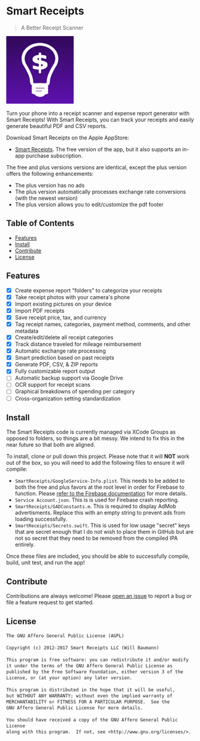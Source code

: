 # Smart Receipts

> A Better Receipt Scanner

![SmartReceipts](SmartReceipts/Images.xcassets/AppIcon.appiconset/iPhone@3x.png)

Turn your phone into a receipt scanner and expense report generator with Smart Receipts! With Smart Receipts, you can track your receipts and easily generate beautiful PDF and CSV reports.
 
Download Smart Receipts on the Apple AppStore:
 
 - [Smart Receipts](https://itunes.apple.com/us/app/smart-receipts/id905698613?ls=1&mt=8). The free version of the app, but it also supports an in-app purchase subscription.

The free and plus versions versions are identical, except the plus version offers the following enhancements:

- The plus version has no ads
- The plus version automatically processes exchange rate conversions (with the newest version)
- The plus version allows you to edit/customize the pdf footer 
    
## Table of Contents

- [Features](#features)
- [Install](#install)
- [Contribute](#contribute)
- [License](#license)

## Features
- [X] Create expense report "folders" to categorize your receipts
- [X] Take receipt photos with your camera's phone
- [X] Import existing pictures on your device
- [X] Import PDF receipts 
- [X] Save receipt price, tax, and currency
- [X] Tag receipt names, categories, payment method, comments, and other metadata
- [X] Create/edit/delete all receipt categories
- [X] Track distance traveled for mileage reimbursement
- [X] Automatic exchange rate processing
- [X] Smart prediction based on past receipts
- [X] Generate PDF, CSV, & ZIP reports
- [X] Fully customizable report output
- [ ] Automatic backup support via Google Drive
- [ ] OCR support for receipt scans
- [ ] Graphical breakdowns of spending per category
- [ ] Cross-organization setting standardization

## Install 

The Smart Receipts code is currently managed via XCode Groups as opposed to folders, so things are a bit messy. We intend to fix this in the near future so that both are aligned.

To install, clone or pull down this project. Please note that it will **NOT** work out of the box, so you will need to add the following files to ensure it will compile:

* `SmartReceipts/GoogleService-Info.plist`. This needs to be added to both the free and plus favors at the root level in order for Firebase to function. Please [refer to the Firebase documentation](https://firebase.google.com/) for more details.
* `Service Account.json`. This is is used for Firebase crash reporting.
* `SmartReceipts/GADConstants.m`. This is required to display AdMob advertisments. Replace this with an empty string to prevent ads from loading successfully.
* `SmartReceipts/Secrets.swift`. This is used for low usage "secret" keys that are secret enough that I do not wish to place them in GitHub but are not so secret that they need to be removed from the compiled IPA entirely.

Once these files are included, you should be able to successfully compile, build, unit test, and run the app!

## Contribute

Contributions are always welcome! Please [open an issue](https://github.com/wbaumann/SmartReceiptsiOS/issues/new) to report a bug or file a feature request to get started.  

## License
```
The GNU Affero General Public License (AGPL)

Copyright (c) 2012-2017 Smart Receipts LLC (Will Baumann)

This program is free software: you can redistribute it and/or modify
it under the terms of the GNU Affero General Public License as
published by the Free Software Foundation, either version 3 of the
License, or (at your option) any later version.

This program is distributed in the hope that it will be useful,
but WITHOUT ANY WARRANTY; without even the implied warranty of
MERCHANTABILITY or FITNESS FOR A PARTICULAR PURPOSE.  See the
GNU Affero General Public License for more details.

You should have received a copy of the GNU Affero General Public License
along with this program.  If not, see <http://www.gnu.org/licenses/>.
```